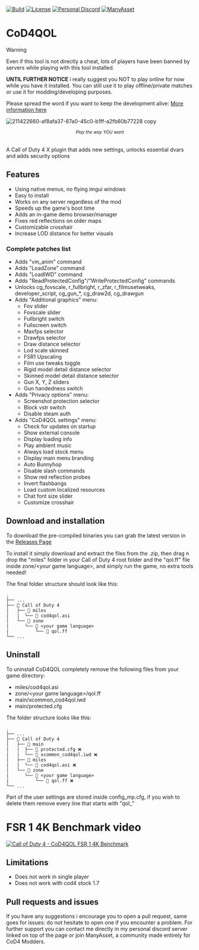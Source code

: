 [![Build](https://github.com/Rex109/CoD4QOL/actions/workflows/msbuild.yml/badge.svg)](https://github.com/Rex109/CoD4QOL/actions/workflows/msbuild.yml)
[![License](https://img.shields.io/badge/license-CC_BY--NC_4.0-blue)](https://creativecommons.org/licenses/by-nc/4.0/)
[![Personal Discord](https://img.shields.io/discord/953653773962739793?color=%237289DA&label=Personal%20Discord&logo=discord&logoColor=%23FFFFFF)](https://discord.gg/QDYk75vBBk)
[![ManyAsset](https://img.shields.io/discord/585171589750849538?color=%23FF8711&label=ManyAsset&logo=discord&logoColor=%23FFFFFF)](https://discord.gg/v2TWkeR)


# CoD4QOL

> [!WARNING]
> Even if this tool is not directly a cheat, lots of players have been banned by servers while playing with this tool installed.
>
> **UNTIL FURTHER NOTICE** i really suggest you NOT to play online for now while you have it installed.
> You can still use it to play offline/private matches or use it for modding/developing purposes.
>
> Please spread the word if you want to keep the development alive: [More information here](https://i.imgur.com/0ysXqBo.png)

![211422660-af8afa37-87a0-45c0-b1ff-a2fb60b77228 copy](https://github.com/Rex109/CoD4QOL/assets/8615649/b907fe74-cef3-4690-b28b-b5889f6dd9cd)
*<p align="center"><sub>Play the way YOU want</sub></p>*
<br>
A Call of Duty 4 X plugin that adds new settings, unlocks essential dvars and adds security options

## Features
- Using native menus, no flying imgui windows
- Easy to install
- Works on any server regardless of the mod
- Speeds up the game's boot time
- Adds an in-game demo browser/manager
- Fixes red reflections on older maps
- Customizable crosshair
- Increase LOD distance for better visuals

### Complete patches list
- Adds "vm_anim" command
- Adds "LoadZone" command
- Adds "LoadIWD" command
- Adds "ReadProtectedConfig"/"WriteProtectedConfig" commands
- Unlocks cg_fovscale, r_fullbright, r_zfar, r_filmusetweaks, developer_script, cg_gun_*, cg_draw2d, cg_drawgun
- Adds "Additional graphics" menu:
  - Fov slider
  - Fovscale slider
  - Fullbright switch
  - Fullscreen switch
  - Maxfps selector
  - Drawfps selector
  - Draw distance selector
  - Lod scale skinned
  - FSR1 Upscaling
  - Film use tweaks toggle
  - Rigid model detail distance selector
  - Skinned model detail distance selector
  - Gun X, Y, Z sliders
  - Gun handedness switch
- Adds "Privacy options" menu:
  - Screenshot protection selector
  - Block vstr switch
  - Disable steam auth
- Adds "CoD4QOL settings" menu:
  - Check for updates on startup
  - Show external console
  - Display loading info
  - Play ambient music
  - Always load stock menu
  - Display main menu branding
  - Auto Bunnyhop
  - Disable slash commands
  - Show red reflection probes
  - Invert flashbangs
  - Load custom localized resources
  - Chat font size slider
  - Customize crosshair

## Download and installation 
To download the pre-compiled binaries you can grab the latest version in the [Releases Page](https://github.com/Rex109/Cod4QOL/releases)

To install it simply download and extract the files from the .zip, then drag n drop the "miles" folder in your Call of Duty 4 root folder and the "qol.ff" file inside zone/\<your game language\>, and simply run the game, no extra tools needed!

The final folder structure should look like this:
```
.
├── ...
├── 📁 Call of Duty 4
│   ├── 📁 miles
|   |  └── 📜 cod4qol.asi
│   └── 📁 zone
|      └── 📁 <your game language>
|          └── 📜 qol.ff
└── ...
```
## Uninstall
To uninstall CoD4QOL completely remove the following files from your game directory:
- miles/cod4qol.asi
- zone/\<your game language\>/qol.ff
- main/xcommon_cod4qol.iwd
- main/protected.cfg

The folder structure looks like this:
```
.
├── ...
├── 📁 Call of Duty 4
│   ├── 📁 main
|   |  ├── 📜 protected.cfg ❌
|   |  └── 📜 xcommon_cod4qol.iwd ❌
│   ├── 📁 miles
|   |  └── 📜 cod4qol.asi ❌
│   └── 📁 zone
|      └── 📁 <your game language>
|          └── 📜 qol.ff ❌
└── ...
```

Part of the user settings are stored inside config_mp.cfg, if you wish to delete them remove every line that starts with "qol_"

# FSR 1 4K Benchmark video
[![Call of Duty 4 - CoD4QOL FSR 1 4K Benchmark](https://img.youtube.com/vi/q7UkncTijTY/0.jpg)](https://www.youtube.com/watch?v=q7UkncTijTY)

## Limitations
- Does not work in single player
- Does not work with cod4 stock 1.7

## Pull requests and issues
If you have any suggestions i encourage you to open a pull request, same goes for issues: do not hesitate to open one if you encounter a problem.
For further support you can contact me directly in my personal discord server linked on top of the page or join ManyAsset, a community made entirely for CoD4 Modders.
